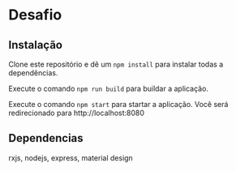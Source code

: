 # Desafio

## Instalação

Clone este repositório e dê um `npm install` para instalar todas a dependências.

Execute o comando `npm run build` para buildar a aplicação.

Execute o comando `npm start` para startar a aplicação. Você será redirecionado para http://localhost:8080

## Dependencias
rxjs, nodejs, express, material design
